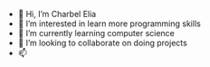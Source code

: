 - 👋 Hi, I’m Charbel Elia  
- 👀 I’m interested in learn more programming skills
- 🌱 I’m currently learning computer science 
- 💞️ I’m looking to collaborate on doing projects 
- 📫

<!---
eliacharbel2002/eliacharbel2002 is a ✨ special ✨ repository because its `README.md` (this file) appears on your GitHub profile.
You can click the Preview link to take a look at your changes.
--->
